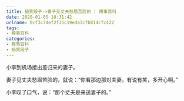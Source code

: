 ```yaml
---
title: 搞笑段子->妻子见丈夫愁眉苦脸的 | 糗事百科
date: 2020-01-05 18:31:42
urlname: 0cf3c74ef2f35c19eda3cfb814cfc422
tags: 
- 糗事百科
categories:
- 糗事百科
- 搞笑段子
---
```

小李到机场接出差归来的妻子。

妻子见丈夫愁眉苦脸的，就说：“你看那边那对夫妻，有说有笑，多开心啊。”

小李叹了口气，说：“那个丈夫是来送妻子的。”



